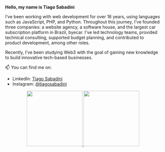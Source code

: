 
**Hello, my name is Tiago Sabadini** 

I’ve been working with web development for over 16 years, using languages such as JavaScript, PHP, and Python. Throughout this journey, I’ve founded three companies: a website agency, a software house, and the largest car subscription platform in Brazil, byecar. I’ve led technology teams, provided technical consulting, supported budget planning, and contributed to product development, among other roles.

Recently, I’ve been studying Web3 with the goal of gaining new knowledge to build innovative tech-based businesses.

📫 You can find me on:

* LinkedIn: [Tiago Sabadini](https://www.linkedin.com/in/tiagosabadini/)
* Instagram: [@tiagosabadini](https://www.instagram.com/tiagosabadini/)

<div align="center">
  <a href="https://github.com/tiagosabadini">
  <img height="180em" src="https://github-readme-stats.vercel.app/api?username=tiagosabadini&show_icons=true&theme=transparent&include_all_commits=true&count_private=true"/>
  <img height="180em" src="https://github-readme-stats.vercel.app/api/top-langs/?username=tiagosabadini&layout=compact&langs_count=8&theme=transparent"/>
</div>

